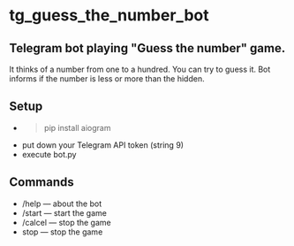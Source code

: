 # tg_guess_the_number_bot
Telegram bot playing "Guess the number" game.
---
It thinks of a number from one to a hundred. You can try to guess it. Bot informs if the number is less or more than the hidden.
## Setup
* > pip install aiogram
* put down your Telegram API token (string 9)
* execute bot.py
## Commands
* /help — about the bot
* /start — start the game
* /calcel — stop the game
* stop — stop the game
